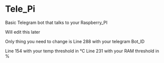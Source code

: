 # Tele_Pi
Basic Telegram bot that talks to your Raspberry_PI


Will edit this later 

Only thing you need to change is
Line 288 with your telegram Bot_ID

Line 154 with your temp threshold in °C
Line 231 with your RAM threshold in %

